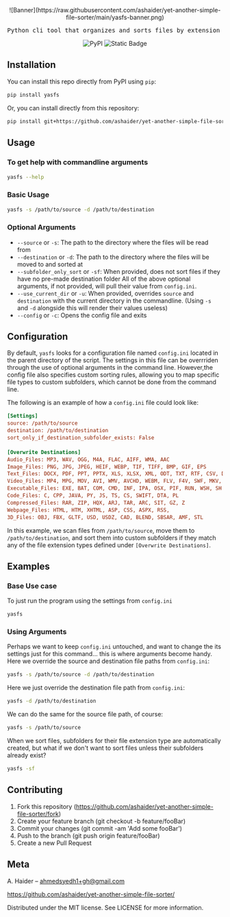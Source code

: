 <div align="center">
![Banner](https://raw.githubusercontent.com/ashaider/yet-another-simple-file-sorter/main/yasfs-banner.png)
<pre>
Python cli tool that organizes and sorts files by extension types
</pre>

![PyPI](https://img.shields.io/badge/v0.1.0-orange?label=pypi&link=https%3A%2F%2Fpypi.org%2Fproject%2Fyasfs%2F)
![Static Badge](https://img.shields.io/badge/MIT-yellow?label=License&link=https%3A%2F%2Fopensource.org%2Flicenses%2FMIT)

</div>

## Installation
You can install this repo directly from PyPI using `pip`:
```bash
pip install yasfs
```
Or, you can install directly from this repository:
```bash
pip install git+https://github.com/ashaider/yet-another-simple-file-sorter.git
```

## Usage
### To get help with commandline arguments
```bash
yasfs --help
```
### Basic Usage
```bash
yasfs -s /path/to/source -d /path/to/destination
```
### Optional Arguments
- `--source` or `-s`: The path to the directory where the files will be read from
- `--destination` or `-d`: The path to the directory where the files will be moved to and sorted at
- `--subfolder_only_sort` or `-sf`: When provided, does not sort files if they have no pre-made destination folder
All of the above optional arguments, if not provided, will pull their value from `config.ini`.
- `--use_current_dir` or `-u`: When provided, overrides `source` and `destination` with the current directory in the commandline. (Using `-s` and `-d` alongside this will render their values useless)
- `--config` or `-c`: Opens the config file and exits

## Configuration
By default, `yasfs` looks for a configuration file named `config.ini` located in the parent directory of the script. The settings in this file can be overrriden through the use of optional arguments in the command line. However,the config file also specifies custom sorting rules, allowing you to map specific file types to custom subfolders, which cannot be done from the command line.

The following is an example of how a `config.ini` file could look like:
```ini
[Settings]
source: /path/to/source
destination: /path/to/destination
sort_only_if_destination_subfolder_exists: False

[Overwrite Destinations]
Audio_Files: MP3, WAV, OGG, M4A, FLAC, AIFF, WMA, AAC
Image_Files: PNG, JPG, JPEG, HEIF, WEBP, TIF, TIFF, BMP, GIF, EPS
Text_Files: DOCX, PDF, PPT, PPTX, XLS, XLSX, XML, ODT, TXT, RTF, CSV, DOC, WPS, WPD, MSG. JSON, INI, LOG, YML, YAML, CONF
Video_Files: MP4, MPG, MOV, AVI, WMV, AVCHD, WEBM, FLV, F4V, SWF, MKV, WEBM, 3GP
Executable_Files: EXE, BAT, COM, CMD, INF, IPA, OSX, PIF, RUN, WSH, SH
Code_Files: C, CPP, JAVA, PY, JS, TS, CS, SWIFT, DTA, PL
Compressed_Files: RAR, ZIP, HQX, ARJ, TAR, ARC, SIT, GZ, Z
Webpage_Files: HTML, HTM, XHTML, ASP, CSS, ASPX, RSS,
3D_Files: OBJ, FBX, GLTF, USD, USDZ, CAD, BLEND, SBSAR, AMF, STL
```
In this example, we scan files from `/path/to/source`, move them to `/path/to/destination`, and sort them into custom subfolders if they match any of the file extension types defined under `[Overwrite Destinations]`.

## Examples
### Base Use case
To just run the program using the settings from `config.ini`
```bash
yasfs
```
### Using Arguments
Perhaps we want to keep `config.ini` untouched, and want to change the its settings just for this command... this is where arguments become handy.  
Here we override the source and destination file paths from `config.ini`:
```bash
yasfs -s /path/to/source -d /path/to/destination
```
Here we just override the destination file path from `config.ini`:
```bash
yasfs -d /path/to/destination
```
We can do the same for the source file path, of course:
```bash
yasfs -s /path/to/source
```
When we sort files, subfolders for their file extension type are automatically created, but what if we don't want to sort files unless their subfolders already exist?
```bash
yasfs -sf
```

## Contributing
1. Fork this repository (https://github.com/ashaider/yet-another-simple-file-sorter/fork)
2. Create your feature branch (git checkout -b feature/fooBar)
3. Commit your changes (git commit -am 'Add some fooBar')
4. Push to the branch (git push origin feature/fooBar)
5. Create a new Pull Request

## Meta
A. Haider – ahmedsyedh1+gh@gmail.com

https://github.com/ashaider/yet-another-simple-file-sorter/

Distributed under the MIT license. See LICENSE for more information.